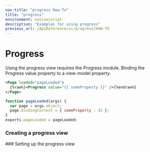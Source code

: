 ```yaml
---
nav-title: "progress How-To"
title: "progress"
environment: nativescript
description: "Examples for using progress"
previous_url: /ApiReference/ui/progress/HOW-TO
---
```

# Progress
Using the progress view requires the Progress module.
<snippet id='article-require-progress-module'/>
Binding the Progress value property to a view-model property.
``` XML
<Page loaded="pageLoaded">
  {%raw%}<Progress value="{{ someProperty }}" />{%endraw%}
</Page>
```
``` JavaScript
function pageLoaded(args) {
  var page = args.object;
  page.bindingContext = { someProperty : 42 };
}
exports.pageLoaded = pageLoaded;
```
### Creating a progress view
<snippet id='article-create-progress-view'>
### Setting up the progress view
<snippet id='article-set-value'/>
